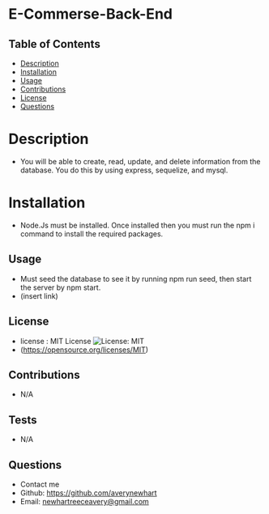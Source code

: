 # E-Commerse-Back-End
 
  ## Table of Contents

  * [Description](#description)
  * [Installation](#installation)
  * [Usage](#usage)
  * [Contributions](#contributions)
  * [License](#license)
  * [Questions](#questions)
  
  # Description
  - You will be able to create, read, update, and delete information from the database. You do this by using express, sequelize, and mysql.

  # Installation
  - Node.Js must be installed. Once installed then you must run the npm i command to install the required packages.

  ## Usage
  - Must seed the database to see it by running npm run seed, then start the server by npm start.
  - (insert link)

  ## License
  - license : MIT License ![License: MIT](https://img.shields.io/badge/License-MIT-yellow.svg)
  - (https://opensource.org/licenses/MIT)

  ## Contributions
  - N/A

  ## Tests
  - N/A

  ## Questions
  - Contact me
  - Github: https://github.com/averynewhart
  - Email: newhartreeceavery@gmail.com
